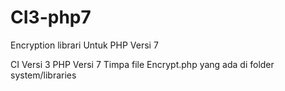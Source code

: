 # CI3-php7
Encryption librari Untuk PHP Versi 7

CI Versi 3 PHP Versi 7
Timpa file Encrypt.php yang ada di folder system/libraries
